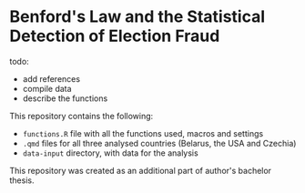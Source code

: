 # Benford's Law and the Statistical Detection of Election Fraud

todo: 
- add references 
- compile data 
- describe the functions 

This repository contains the following: 
- `functions.R` file with all the functions used, macros and settings 
- `.qmd` files for all three analysed countries (Belarus, the USA and Czechia) 
- `data-input` directory, with data for the analysis 

This repository was created as an additional part of author's bachelor thesis. 
